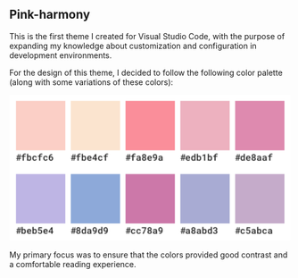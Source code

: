 ## Pink-harmony
This is the first theme I created for Visual Studio Code, with the purpose of expanding my knowledge about customization and configuration in development environments.

For the design of this theme, I decided to follow the following color palette (along with some variations of these colors): 

![mypalette](./mypalette.png)

My primary focus was to ensure that the colors provided good contrast and a comfortable reading experience.

